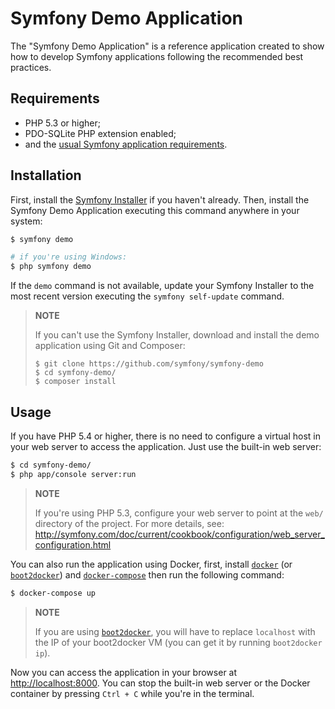 Symfony Demo Application
========================

The "Symfony Demo Application" is a reference application created to show how
to develop Symfony applications following the recommended best practices.

Requirements
------------

  * PHP 5.3 or higher;
  * PDO-SQLite PHP extension enabled;
  * and the [usual Symfony application requirements](http://symfony.com/doc/current/reference/requirements.html).

Installation
------------

First, install the [Symfony Installer](https://github.com/symfony/symfony-installer)
if you haven't already. Then, install the Symfony Demo Application executing
this command anywhere in your system:

```bash
$ symfony demo

# if you're using Windows:
$ php symfony demo
```

If the `demo` command is not available, update your Symfony Installer to the
most recent version executing the `symfony self-update` command.

> **NOTE**
>
> If you can't use the Symfony Installer, download and install the demo
> application using Git and Composer:
>
>     $ git clone https://github.com/symfony/symfony-demo
>     $ cd symfony-demo/
>     $ composer install

Usage
-----

If you have PHP 5.4 or higher, there is no need to configure a virtual host
in your web server to access the application. Just use the built-in web server:

```bash
$ cd symfony-demo/
$ php app/console server:run
```

> **NOTE**
>
> If you're using PHP 5.3, configure your web server to point at the `web/`
> directory of the project. For more details, see:
> http://symfony.com/doc/current/cookbook/configuration/web_server_configuration.html

You can also run the application using Docker, first, install [`docker`](https://docs.docker.com/installation/) (or [`boot2docker`](http://boot2docker.io/)) and
[`docker-compose`](https://docs.docker.com/compose/install/) then run the following command:

```bash
$ docker-compose up
```

> **NOTE**
>
> If you are using [`boot2docker`](http://boot2docker.io/), you will have to replace `localhost` with the IP of your
> boot2docker VM (you can get it by running `boot2docker ip`).

Now you can access the application in your browser at <http://localhost:8000>. You can
stop the built-in web server or the Docker container by pressing `Ctrl + C` while you're in the
terminal.

